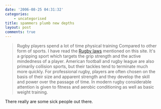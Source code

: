 ```yaml
---
date: '2006-08-25 04:31:32'
categories:
    - uncategorised
title: spammers plumb new depths
layout: post
comments: true
---
```


> Rugby players spend a lot of time physical training Compared to other
> form of sports. I have read the [Rugby
> laws](http://www.creekrugby.com/) mentioned on this site. It's a
> gripping sport which targets the grip strength and the active
> mindedness of a player. American football and rugby league are also
> primarily collision sports, but their tackles tend to terminate much
> more quickly. For professional rugby, players are often chosen on the
> basis of their size and apparent strength and they develop the skill
> and power over the passage of time. In modern rugby considerable
> attention is given to fitness and aerobic conditioning as well as
> basic weight training.

There really are some sick people out there.
